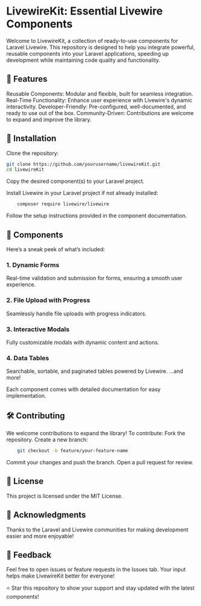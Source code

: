 # LivewireKit: Essential Livewire Components

Welcome to LivewireKit, a collection of ready-to-use components for Laravel Livewire. This repository is designed to help you integrate powerful, reusable components into your Laravel applications, speeding up development while maintaining code quality and functionality.
## 🎉 Features

Reusable Components: Modular and flexible, built for seamless integration.
Real-Time Functionality: Enhance user experience with Livewire's dynamic interactivity.
Developer-Friendly: Pre-configured, well-documented, and ready to use out of the box.
Community-Driven: Contributions are welcome to expand and improve the library.  

## 🚀 Installation

Clone the repository:
```bash
git clone https://github.com/yourusername/livewireKit.git
cd livewireKit
```
Copy the desired component(s) to your Laravel project.

Install Livewire in your Laravel project if not already installed:
```bash
    composer require livewire/livewire
```
Follow the setup instructions provided in the component documentation.

## 📂 Components

Here’s a sneak peek of what’s included:
### 1. Dynamic Forms
Real-time validation and submission for forms, ensuring a smooth user experience.

### 2. File Upload with Progress
Seamlessly handle file uploads with progress indicators.

### 3. Interactive Modals
Fully customizable modals with dynamic content and actions.

### 4. Data Tables
Searchable, sortable, and paginated tables powered by Livewire.
…and more!

Each component comes with detailed documentation for easy implementation.
## 🛠 Contributing

We welcome contributions to expand the library! To contribute:
Fork the repository.
Create a new branch:
```bash
    git checkout -b feature/your-feature-name
```
Commit your changes and push the branch.
Open a pull request for review.

## 📄 License

This project is licensed under the MIT License.
## 🌟 Acknowledgments

Thanks to the Laravel and Livewire communities for making development easier and more enjoyable!
## 💬 Feedback

Feel free to open issues or feature requests in the Issues tab. Your input helps make LivewireKit better for everyone!

⭐ Star this repository to show your support and stay updated with the latest components!
